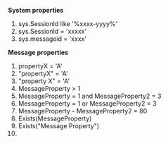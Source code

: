 **System properties**
1. sys.SessionId like '%xxxx-yyyy%' 
1. sys.SessionId = 'xxxxx' 
1. sys.messageid = 'xxxx'

**Message properties**
1. propertyX = 'A'
1. "propertyX" = 'A'
1. "property X" = 'A'
1. MessageProperty > 1
1. MessageProperty = 1 and MessageProperty2 = 3
1. MessageProperty = 1 or MessageProperty2 = 3
1. MessageProperty - MessageProperty2 = 80
1. Exists(MessageProperty)
1. Exists(\"Message Property\")
1. 
